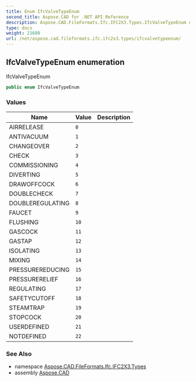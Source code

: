 ```yaml
---
title: Enum IfcValveTypeEnum
second_title: Aspose.CAD for .NET API Reference
description: Aspose.CAD.FileFormats.Ifc.IFC2X3.Types.IfcValveTypeEnum enum. IfcValveTypeEnum
type: docs
weight: 21680
url: /net/aspose.cad.fileformats.ifc.ifc2x3.types/ifcvalvetypeenum/
---
```

## IfcValveTypeEnum enumeration

IfcValveTypeEnum

```csharp
public enum IfcValveTypeEnum
```

### Values

| Name | Value | Description |
| --- | --- | --- |
| AIRRELEASE | `0` |  |
| ANTIVACUUM | `1` |  |
| CHANGEOVER | `2` |  |
| CHECK | `3` |  |
| COMMISSIONING | `4` |  |
| DIVERTING | `5` |  |
| DRAWOFFCOCK | `6` |  |
| DOUBLECHECK | `7` |  |
| DOUBLEREGULATING | `8` |  |
| FAUCET | `9` |  |
| FLUSHING | `10` |  |
| GASCOCK | `11` |  |
| GASTAP | `12` |  |
| ISOLATING | `13` |  |
| MIXING | `14` |  |
| PRESSUREREDUCING | `15` |  |
| PRESSURERELIEF | `16` |  |
| REGULATING | `17` |  |
| SAFETYCUTOFF | `18` |  |
| STEAMTRAP | `19` |  |
| STOPCOCK | `20` |  |
| USERDEFINED | `21` |  |
| NOTDEFINED | `22` |  |

### See Also

* namespace [Aspose.CAD.FileFormats.Ifc.IFC2X3.Types](../../aspose.cad.fileformats.ifc.ifc2x3.types/)
* assembly [Aspose.CAD](../../)



